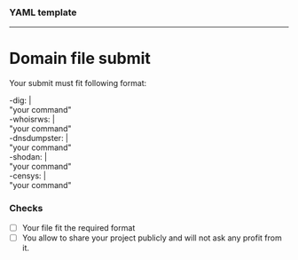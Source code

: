 ### YAML template
---
# Domain file submit  
Your submit must fit following format:

-dig: |  
   "your command"  
-whoisrws: |  
  "your command"  
-dnsdumpster: |  
  "your command"  
-shodan: |  
  "your command"  
-censys: |  
  "your command"  
  
### Checks
- [ ] Your file fit the required format 
- [ ] You allow to share your project publicly and will not ask any profit from it.
